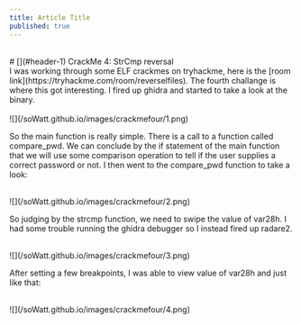 ```yaml
---
title: Article Title  
published: true
---
```

<br/>
# [](#header-1) CrackMe 4: StrCmp reversal
<br/>
I was working through some ELF crackmes on tryhackme, here is the [room link](https://tryhackme.com/room/reverselfiles). The fourth challange is where this got interesting. I fired up ghidra and started to take a look at the binary.
<br/>

<br/>
![](/soWatt.github.io/images/crackmefour/1.png)
<br/>

So the main function is really simple. There is a call to a function called compare_pwd. We can conclude by the if statement of the main function that we will use some comparison operation to tell if the user supplies a correct password or not. I then went to the compare_pwd function to take a look:

<br/>
![](/soWatt.github.io/images/crackmefour/2.png)
<br/>

So judging by the strcmp function, we need to swipe the value of var28h. I had some trouble running the ghidra debugger so I instead fired up radare2.

<br/>
![](/soWatt.github.io/images/crackmefour/3.png)
<br/>

After setting a few breakpoints, I was able to view value of var28h and just like that:

<br/>
![](/soWatt.github.io/images/crackmefour/4.png)
<br/>